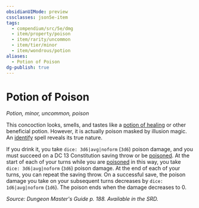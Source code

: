 ```yaml
---
obsidianUIMode: preview
cssclasses: json5e-item
tags:
  - compendium/src/5e/dmg
  - item/property/poison
  - item/rarity/uncommon
  - item/tier/minor
  - item/wondrous/potion
aliases:
  - Potion of Poison
dg-publish: true
---
```

# Potion of Poison
*Potion, minor, uncommon, poison*  


This concoction looks, smells, and tastes like a [potion of healing](/Admin/CLI/items/potion-of-healing.md) or other beneficial potion. However, it is actually poison masked by illusion magic. An [identify](/Admin/CLI/spells/identify.md) spell reveals its true nature.

If you drink it, you take `dice: 3d6|avg|noform` (`3d6`) poison damage, and you must succeed on a DC 13 Constitution saving throw or be [poisoned](/3-Mechanics/CLI/rules/conditions.md#poisoned). At the start of each of your turns while you are [poisoned](/3-Mechanics/CLI/rules/conditions.md#poisoned) in this way, you take `dice: 3d6|avg|noform` (`3d6`) poison damage. At the end of each of your turns, you can repeat the saving throw. On a successful save, the poison damage you take on your subsequent turns decreases by `dice: 1d6|avg|noform` (`1d6`). The poison ends when the damage decreases to 0.

*Source: Dungeon Master's Guide p. 188. Available in the SRD.*
